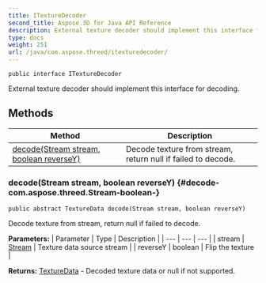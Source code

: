 ```yaml
---
title: ITextureDecoder
second_title: Aspose.3D for Java API Reference
description: External texture decoder should implement this interface for decoding.
type: docs
weight: 251
url: /java/com.aspose.threed/itexturedecoder/
---
```

```
public interface ITextureDecoder
```

External texture decoder should implement this interface for decoding.
## Methods

| Method | Description |
| --- | --- |
| [decode(Stream stream, boolean reverseY)](#decode-com.aspose.threed.Stream-boolean-) | Decode texture from stream, return null if failed to decode. |
### decode(Stream stream, boolean reverseY) {#decode-com.aspose.threed.Stream-boolean-}
```
public abstract TextureData decode(Stream stream, boolean reverseY)
```


Decode texture from stream, return null if failed to decode.

**Parameters:**
| Parameter | Type | Description |
| --- | --- | --- |
| stream | [Stream](../../com.aspose.threed/stream) | Texture data source stream |
| reverseY | boolean | Flip the texture |

**Returns:**
[TextureData](../../com.aspose.threed/texturedata) - Decoded texture data or null if not supported.
